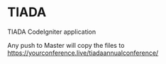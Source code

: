 # TIADA
TIADA CodeIgniter application

Any push to Master will copy the files to https://yourconference.live/tiadaannualconference/
